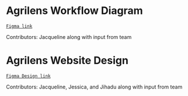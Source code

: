 # Agrilens Workflow Diagram

[`Figma link`](https://www.figma.com/board/UjW3nnIjgFZZvHqGZj4Mu1/AgriLens-Workflow-Diagram?node-id=0-1&t=eLNseGjsxzgGeQPL-1)

Contributors: Jacqueline along with input from team

# Agrilens Website Design

[`Figma Design link`](https://www.figma.com/design/9ZiAJn97ObOv8gtV8ubX1P/AgriLens?node-id=74-2&t=Lw9IpcISA0q0MKBc-1)

Contributors: Jacqueline, Jessica, and Jihadu along with input from team
